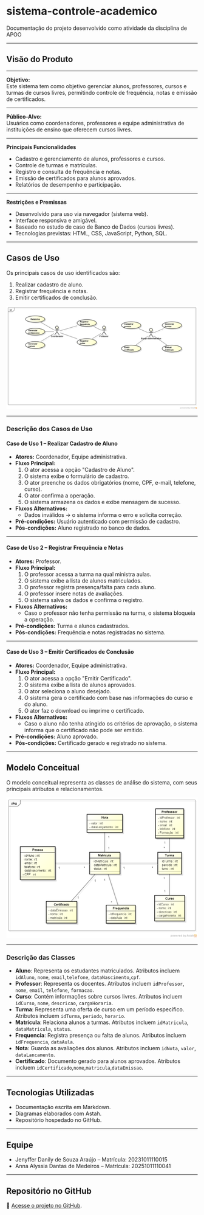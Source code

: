 # sistema-controle-academico

Documentação do projeto desenvolvido como atividade da disciplina de APOO

---

## **Visão do Produto**

---

**Objetivo:**  
Este sistema tem como objetivo gerenciar alunos, professores, cursos e turmas de cursos livres, permitindo controle de frequência, notas e emissão de certificados.

---

**Público-Alvo:**  
Usuários como coordenadores, professores e equipe administrativa de instituições de ensino que oferecem cursos livres.

---

**Principais Funcionalidades**  
- Cadastro e gerenciamento de alunos, professores e cursos.  
- Controle de turmas e matrículas.  
- Registro e consulta de frequência e notas.  
- Emissão de certificados para alunos aprovados.  
- Relatórios de desempenho e participação.

---

**Restrições e Premissas**  
- Desenvolvido para uso via navegador (sistema web).  
- Interface responsiva e amigável.  
- Baseado no estudo de caso de Banco de Dados (cursos livres).  
- Tecnologias previstas: HTML, CSS, JavaScript, Python, SQL.

---

## **Casos de Uso**

Os principais casos de uso identificados são:  
1. Realizar cadastro de aluno.  
2. Registrar frequência e notas.  
3. Emitir certificados de conclusão.

![Diagrama de Casos de Uso](./imagens/diagrama-casos-de-uso.png)

---

### **Descrição dos Casos de Uso**

#### **Caso de Uso 1 – Realizar Cadastro de Aluno**
- **Atores:** Coordenador, Equipe administrativa.  
- **Fluxo Principal:**  
  1. O ator acessa a opção "Cadastro de Aluno".  
  2. O sistema exibe o formulário de cadastro.  
  3. O ator preenche os dados obrigatórios (nome, CPF, e-mail, telefone, curso).  
  4. O ator confirma a operação.  
  5. O sistema armazena os dados e exibe mensagem de sucesso.  
- **Fluxos Alternativos:**  
  - Dados inválidos → o sistema informa o erro e solicita correção.  
- **Pré-condições:** Usuário autenticado com permissão de cadastro.  
- **Pós-condições:** Aluno registrado no banco de dados.

---

#### **Caso de Uso 2 – Registrar Frequência e Notas**
- **Atores:** Professor.  
- **Fluxo Principal:**  
  1. O professor acessa a turma na qual ministra aulas.  
  2. O sistema exibe a lista de alunos matriculados.  
  3. O professor registra presença/falta para cada aluno.  
  4. O professor insere notas de avaliações.  
  5. O sistema salva os dados e confirma o registro.  
- **Fluxos Alternativos:**  
  - Caso o professor não tenha permissão na turma, o sistema bloqueia a operação.  
- **Pré-condições:** Turma e alunos cadastrados.  
- **Pós-condições:** Frequência e notas registradas no sistema.

---

#### **Caso de Uso 3 – Emitir Certificados de Conclusão**
- **Atores:** Coordenador, Equipe administrativa.  
- **Fluxo Principal:**  
  1. O ator acessa a opção "Emitir Certificado".  
  2. O sistema exibe a lista de alunos aprovados.  
  3. O ator seleciona o aluno desejado.  
  4. O sistema gera o certificado com base nas informações do curso e do aluno.  
  5. O ator faz o download ou imprime o certificado.  
- **Fluxos Alternativos:**  
  - Caso o aluno não tenha atingido os critérios de aprovação, o sistema informa que o certificado não pode ser emitido.  
- **Pré-condições:** Aluno aprovado.  
- **Pós-condições:** Certificado gerado e registrado no sistema.

---

## **Modelo Conceitual**

O modelo conceitual representa as classes de análise do sistema, com seus principais atributos e relacionamentos.

![Diagrama de Classes](./imagens/modelo-conceitual.png)

---

### **Descrição das Classes**

- **Aluno**: Representa os estudantes matriculados. Atributos incluem `idAluno`, `nome`, `email`,`telefone`, `dataNascimento`,`cpf`.  
- **Professor**: Representa os docentes. Atributos incluem `idProfessor`, `nome`, `email`, `telefone`, `formacao`.  
- **Curso**: Contém informações sobre cursos livres. Atributos incluem `idCurso`, `nome`, `descricao`, `cargaHoraria`.  
- **Turma**: Representa uma oferta de curso em um período específico. Atributos incluem `idTurma`, `periodo`, `horario`.  
- **Matricula**: Relaciona alunos a turmas. Atributos incluem `idMatricula`, `dataMatricula`, `status`.  
- **Frequencia**: Registra presença ou falta de alunos. Atributos incluem `idFrequencia`, `dataAula`.  
- **Nota**: Guarda as avaliações dos alunos. Atributos incluem `idNota`, `valor`, `dataLancamento`.  
- **Certificado**: Documento gerado para alunos aprovados. Atributos incluem `idCertificado`,`nome`,`matricula`,`dataEmissao`.

---

## **Tecnologias Utilizadas**
- Documentação escrita em Markdown.  
- Diagramas elaborados com Astah.  
- Repositório hospedado no GitHub.  

---

## **Equipe**
- Jenyffer Danily de Souza Araújo – Matrícula: 20231011110015  
- Anna Alyssia Dantas de Medeiros – Matrícula: 20251011110041  

---

## **Repositório no GitHub**
🔗 [Acesse o projeto no GitHub](https://github.com/Jenypr/sistema-controle-academico).